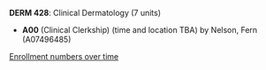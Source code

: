 **DERM 428**: Clinical Dermatology (7 units)

- **A00** (Clinical Clerkship) (time and location TBA) by Nelson, Fern (A07496485)

[Enrollment numbers over time](./DERM428.tsv)
